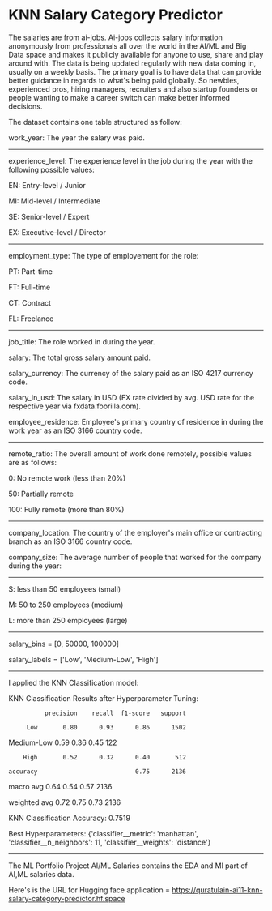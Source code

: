 # KNN Salary Category Predictor

The salaries are from ai-jobs. Ai-jobs collects salary information anonymously from professionals all over the world in the AI/ML and Big Data space and makes it publicly available for anyone to use, share and play around with. The data is being updated regularly with new data coming in, usually on a weekly basis.
The primary goal is to have data that can provide better guidance in regards to what's being paid globally. So newbies, experienced pros, hiring managers, recruiters and also startup founders or people wanting to make a career switch can make better informed decisions.

The dataset contains one table structured as follow:

work_year: The year the salary was paid.

----------------------------------------------------

experience_level: The experience level in the job during the year with the following possible values:

EN: Entry-level / Junior

MI: Mid-level / Intermediate

SE: Senior-level / Expert

EX: Executive-level / Director

---------------------------------------------------

employment_type: The type of employement for the role:

PT: Part-time

FT: Full-time

CT: Contract

FL: Freelance

----------------------------------------------------

job_title: The role worked in during the year.

salary: The total gross salary amount paid.

salary_currency: The currency of the salary paid as an ISO 4217 currency code.

salary_in_usd: The salary in USD (FX rate divided by avg. USD rate for the respective year via fxdata.foorilla.com).

employee_residence: Employee's primary country of residence in during the work year as an ISO 3166 country code.

------------------------------------------------

remote_ratio: The overall amount of work done remotely, possible values are as follows:

0: No remote work (less than 20%)

50: Partially remote

100: Fully remote (more than 80%)

-------------------------------------------------

company_location: The country of the employer's main office or contracting branch as an ISO 3166 country code.

company_size: The average number of people that worked for the company during the year:

--------------------------------------------------

S: less than 50 employees (small)

M: 50 to 250 employees (medium)

L: more than 250 employees (large)

------------------------------------------------

salary_bins = [0, 50000, 100000]

salary_labels = ['Low', 'Medium-Low', 'High']

-------------------------------------------------

I applied the KNN Classification model:

KNN Classification Results after Hyperparameter Tuning:

              precision    recall  f1-score   support

         Low       0.80      0.93      0.86      1502
         
  Medium-Low       0.59      0.36      0.45       122
  
        High       0.52      0.32      0.40       512

    accuracy                           0.75      2136
    
   macro avg       0.64      0.54      0.57      2136
   
weighted avg       0.72      0.75      0.73      2136

KNN Classification Accuracy: 0.7519

Best Hyperparameters: {'classifier__metric': 'manhattan', 'classifier__n_neighbors': 11, 'classifier__weights': 'distance'}

----------------------------------------

The ML Portfolio Project AI/ML Salaries contains the EDA and Ml part of AI,ML salaries data. 

Here's is the URL for Hugging face application = https://quratulain-ai11-knn-salary-category-predictor.hf.space
